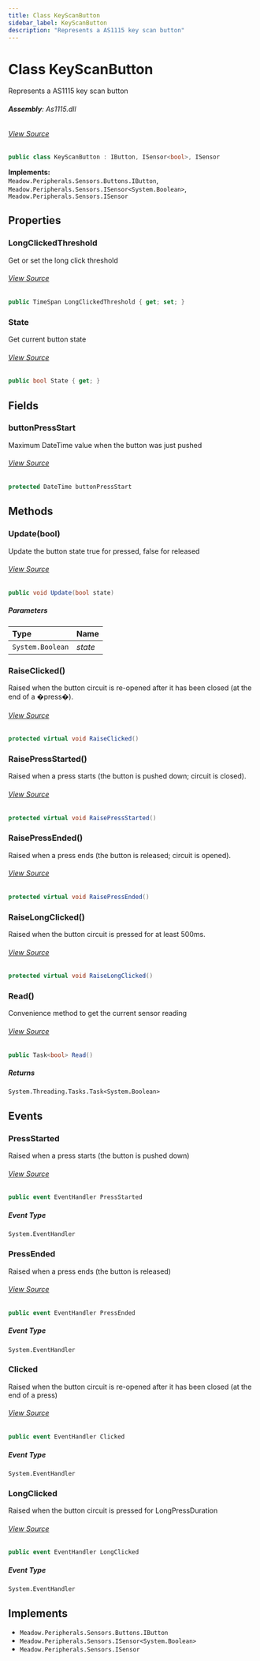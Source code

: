 ```yaml
---
title: Class KeyScanButton
sidebar_label: KeyScanButton
description: "Represents a AS1115 key scan button"
---
```

# Class KeyScanButton
Represents a AS1115 key scan button

###### **Assembly**: As1115.dll
###### [View Source](https://github.com/WildernessLabs/Meadow.Foundation.git/blob/develop/Source/Meadow.Foundation.Peripherals/ICs.IOExpanders.As1115/Driver/KeyScanButton.cs#L10)
```csharp title="Declaration"
public class KeyScanButton : IButton, ISensor<bool>, ISensor
```
**Implements:**  
`Meadow.Peripherals.Sensors.Buttons.IButton`, `Meadow.Peripherals.Sensors.ISensor<System.Boolean>`, `Meadow.Peripherals.Sensors.ISensor`

## Properties
### LongClickedThreshold
Get or set the long click threshold
###### [View Source](https://github.com/WildernessLabs/Meadow.Foundation.git/blob/develop/Source/Meadow.Foundation.Peripherals/ICs.IOExpanders.As1115/Driver/KeyScanButton.cs#L15)
```csharp title="Declaration"
public TimeSpan LongClickedThreshold { get; set; }
```
### State
Get current button state
###### [View Source](https://github.com/WildernessLabs/Meadow.Foundation.git/blob/develop/Source/Meadow.Foundation.Peripherals/ICs.IOExpanders.As1115/Driver/KeyScanButton.cs#L20)
```csharp title="Declaration"
public bool State { get; }
```
## Fields
### buttonPressStart
Maximum DateTime value when the button was just pushed
###### [View Source](https://github.com/WildernessLabs/Meadow.Foundation.git/blob/develop/Source/Meadow.Foundation.Peripherals/ICs.IOExpanders.As1115/Driver/KeyScanButton.cs#L45)
```csharp title="Declaration"
protected DateTime buttonPressStart
```
## Methods
### Update(bool)
Update the button state
true for pressed, false for released
###### [View Source](https://github.com/WildernessLabs/Meadow.Foundation.git/blob/develop/Source/Meadow.Foundation.Peripherals/ICs.IOExpanders.As1115/Driver/KeyScanButton.cs#L52)
```csharp title="Declaration"
public void Update(bool state)
```

##### Parameters

| Type | Name |
|:--- |:--- |
| `System.Boolean` | *state* |

### RaiseClicked()
Raised when the button circuit is re-opened after it has been closed (at the end of a �press�).
###### [View Source](https://github.com/WildernessLabs/Meadow.Foundation.git/blob/develop/Source/Meadow.Foundation.Peripherals/ICs.IOExpanders.As1115/Driver/KeyScanButton.cs#L89)
```csharp title="Declaration"
protected virtual void RaiseClicked()
```
### RaisePressStarted()
Raised when a press starts (the button is pushed down; circuit is closed).
###### [View Source](https://github.com/WildernessLabs/Meadow.Foundation.git/blob/develop/Source/Meadow.Foundation.Peripherals/ICs.IOExpanders.As1115/Driver/KeyScanButton.cs#L97)
```csharp title="Declaration"
protected virtual void RaisePressStarted()
```
### RaisePressEnded()
Raised when a press ends (the button is released; circuit is opened).
###### [View Source](https://github.com/WildernessLabs/Meadow.Foundation.git/blob/develop/Source/Meadow.Foundation.Peripherals/ICs.IOExpanders.As1115/Driver/KeyScanButton.cs#L105)
```csharp title="Declaration"
protected virtual void RaisePressEnded()
```
### RaiseLongClicked()
Raised when the button circuit is pressed for at least 500ms.
###### [View Source](https://github.com/WildernessLabs/Meadow.Foundation.git/blob/develop/Source/Meadow.Foundation.Peripherals/ICs.IOExpanders.As1115/Driver/KeyScanButton.cs#L113)
```csharp title="Declaration"
protected virtual void RaiseLongClicked()
```
### Read()
Convenience method to get the current sensor reading
###### [View Source](https://github.com/WildernessLabs/Meadow.Foundation.git/blob/develop/Source/Meadow.Foundation.Peripherals/ICs.IOExpanders.As1115/Driver/KeyScanButton.cs#L121)
```csharp title="Declaration"
public Task<bool> Read()
```

##### Returns

`System.Threading.Tasks.Task<System.Boolean>`
## Events
### PressStarted
Raised when a press starts (the button is pushed down)
###### [View Source](https://github.com/WildernessLabs/Meadow.Foundation.git/blob/develop/Source/Meadow.Foundation.Peripherals/ICs.IOExpanders.As1115/Driver/KeyScanButton.cs#L25)
```csharp title="Declaration"
public event EventHandler PressStarted
```
##### Event Type
`System.EventHandler`
### PressEnded
Raised when a press ends (the button is released)
###### [View Source](https://github.com/WildernessLabs/Meadow.Foundation.git/blob/develop/Source/Meadow.Foundation.Peripherals/ICs.IOExpanders.As1115/Driver/KeyScanButton.cs#L30)
```csharp title="Declaration"
public event EventHandler PressEnded
```
##### Event Type
`System.EventHandler`
### Clicked
Raised when the button circuit is re-opened after it has been closed (at the end of a press)
###### [View Source](https://github.com/WildernessLabs/Meadow.Foundation.git/blob/develop/Source/Meadow.Foundation.Peripherals/ICs.IOExpanders.As1115/Driver/KeyScanButton.cs#L35)
```csharp title="Declaration"
public event EventHandler Clicked
```
##### Event Type
`System.EventHandler`
### LongClicked
Raised when the button circuit is pressed for LongPressDuration
###### [View Source](https://github.com/WildernessLabs/Meadow.Foundation.git/blob/develop/Source/Meadow.Foundation.Peripherals/ICs.IOExpanders.As1115/Driver/KeyScanButton.cs#L40)
```csharp title="Declaration"
public event EventHandler LongClicked
```
##### Event Type
`System.EventHandler`

## Implements

* `Meadow.Peripherals.Sensors.Buttons.IButton`
* `Meadow.Peripherals.Sensors.ISensor<System.Boolean>`
* `Meadow.Peripherals.Sensors.ISensor`
